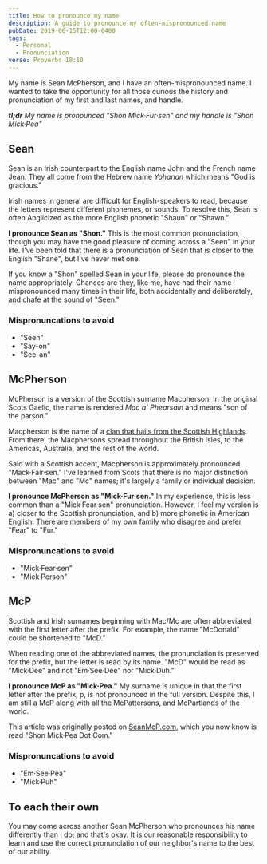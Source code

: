 ```yaml
---
title: How to pronounce my name
description: A guide to pronounce my often-mispronounced name
pubDate: 2019-06-15T12:00-0400
tags:
  - Personal
  - Pronunciation
verse: Proverbs 18:10
---
```


My name is Sean McPherson, and I have an often-mispronounced name. I wanted to
take the opportunity for all those curious the history and pronunciation of my
first and last names, and handle.

_**tl;dr** My name is pronounced "Shon Mick·Fur·sen" and my handle is "Shon
Mick·Pea"_

## Sean

Sean is an Irish counterpart to the English name John and the French name Jean.
They all come from the Hebrew name _Yohanan_ which means "God is gracious."

Irish names in general are difficult for English-speakers to read, because the
letters represent different phonemes, or sounds. To resolve this, Sean is often
Anglicized as the more English phonetic "Shaun" or "Shawn."

**I pronounce Sean as "Shon."** This is the most common pronunciation, though
you may have the good pleasure of coming across a "Seen" in your life. I've been
told that there is a pronunciation of Sean that is closer to the English
"Shane", but I've never met one.

If you know a "Shon" spelled Sean in your life, please do pronounce the name
appropriately. Chances are they, like me, have had their name mispronounced many
times in their life, both accidentally and deliberately, and chafe at the sound
of "Seen."

### Mispronuncations to avoid

- "Seen"
- "Say-on"
- "See-an"

## McPherson

McPherson is a version of the Scottish surname Macpherson. In the original Scots
Gaelic, the name is rendered _Mac a' Phearsain_ and means "son of the parson."

Macpherson is the name of a
[clan that hails from the Scottish Highlands](https://en.wikipedia.org/wiki/Scottish_clan).
From there, the Macphersons spread throughout the British Isles, to the
Americas, Australia, and the rest of the world.

Said with a Scottish accent, Macpherson is approximately pronounced
"Mack·Fair·sen." I've learned from Scots that there is no major distinction
between "Mac" and "Mc" names; it's largely a family or individual decision.

**I pronounce McPherson as "Mick·Fur·sen."** In my experience, this is less
common than a "Mick·Fear·sen" pronunciation. However, I feel my version is a)
closer to the Scottish pronunciation, and b) more phonetic in American English.
There are members of my own family who disagree and prefer "Fear" to "Fur."

### Mispronuncations to avoid

- "Mick·Fear·sen"
- "Mick·Person"

## McP

Scottish and Irish surnames beginning with Mac/Mc are often abbreviated with the
first letter after the prefix. For example, the name "McDonald" could be
shortened to "McD."

When reading one of the abbreviated names, the pronunciation is preserved for
the prefix, but the letter is read by its name. "McD" would be read as
"Mick·Dee" and not "Em·See·Dee" nor "Mick·Duh."

**I pronounce McP as "Mick·Pea."** My surname is unique in that the first letter
after the prefix, p, is not pronounced in the full version. Despite this, I am
still a McP along with all the McPattersons, and McPartlands of the world.

This article was originally posted on [SeanMcP.com](/), which you now know is
read "Shon Mick·Pea Dot Com."

### Mispronuncations to avoid

- "Em·See·Pea"
- "Mick·Puh"

## To each their own

You may come across another Sean McPherson who pronounces his name differently
than I do; and that's okay. It is our reasonable responsibility to learn and use
the correct pronunciation of our neighbor's name to the best of our ability.
